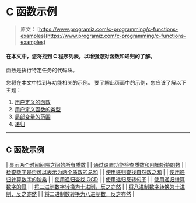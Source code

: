 # C 函数示例

> 原文： [https://www.programiz.com/c-programming/c-functions-examples](https://www.programiz.com/c-programming/c-functions-examples)

#### 在本文中，您将找到 C 程序列表，以增强您对函数和递归的了解。

函数是执行特定任务的代码块。

您将在本文中找到与功能相关的示例。 要了解此页面中的示例，您应该了解以下主题：

1.  [用户定义的函数](/c-programming/c-user-defined-functions "User-defined Functions in C Programming")
2.  [用户定义函数的类型](/c-programming/types-user-defined-functions "Types of user defined function")
3.  [局部变量的范围](/c-programming/c-storage-class "Storage class in C programming")
4.  [递归](/c-programming/c-recursion "C Programming Recursive Function")

* * *

## C 函数示例

| [显示两个时间间隔之间的所有质数](/c-programming/examples/prime-interval-function) |
| [通过设置功能检查质数和阿姆斯特朗数](/c-programming/examples/prime-armstrong-function) |
| [检查数字是否可以表示为两个质数的总和](/c-programming/examples/sum-prime-numbers) |
| [使用递归查找自然数之和](/c-programming/examples/natural-number-sum-recursion) |
| [使用递归计算数字的阶乘](/c-programming/examples/factorial-recursion) |
| [使用递归查找 GCD](/c-programming/examples/hcf-recursion) |
| [使用递归反转句子](/c-programming/examples/reverse-sentence-recursion) |
| [使用递归计算数字的幂](/c-programming/examples/power-recursion) |
| [将二进制数字转换为十进制，反之亦然](/c-programming/examples/binary-decimal-convert) |
| [将八进制数字转换为十进制，反之亦然](/c-programming/examples/octal-decimal-convert) |
| [将二进制数转换为八进制数，反之亦然](/c-programming/examples/octal-binary-convert) |